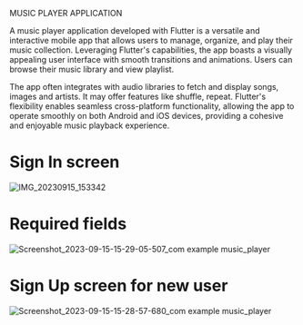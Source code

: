 MUSIC PLAYER APPLICATION 

A music player application developed with Flutter is a versatile and interactive mobile app that allows users to manage, organize, and play their music collection. Leveraging Flutter's capabilities, the app boasts a visually appealing user interface with smooth transitions and animations. Users can browse their music library and view playlist.

The app often integrates with audio libraries to fetch and display songs, images and artists. It may offer features like shuffle, repeat. Flutter's flexibility enables seamless cross-platform functionality, allowing the app to operate smoothly on both Android and iOS devices, providing a cohesive and enjoyable music playback experience.

# Sign In screen 
![IMG_20230915_153342](https://github.com/Kanishk0507/flutter_music_player/assets/98214136/c9808787-9580-4487-9357-b4324586756f)

# Required fields 
![Screenshot_2023-09-15-15-29-05-507_com example music_player](https://github.com/Kanishk0507/flutter_music_player/assets/98214136/cdaceb5d-235f-49ce-a61b-d7b730b6932d)

# Sign Up screen for new user
![Screenshot_2023-09-15-15-28-57-680_com example music_player](https://github.com/Kanishk0507/flutter_music_player/assets/98214136/af57e95a-16a5-4868-a4b5-538d3e632836)


